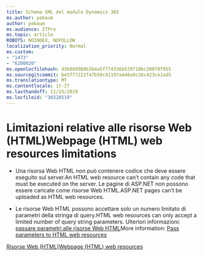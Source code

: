 ```yaml
---
title: Schema XML del modulo Dynamics 365
ms.author: pebaum
author: pebaum
ms.audience: ITPro
ms.topic: article
ROBOTS: NOINDEX, NOFOLLOW
localization_priority: Normal
ms.custom:
- "1473"
- "6200020"
ms.openlocfilehash: d3b8dd968b3b4a5f774336b529718bc20870f955
ms.sourcegitcommit: b43f77221f47b50c41197a448a9c26c423ce1ad5
ms.translationtype: MT
ms.contentlocale: it-IT
ms.lasthandoff: 11/15/2019
ms.locfileid: "36528519"
---
```

# <a name="webpage-html-web-resources-limitations"></a><span data-ttu-id="8a89d-102">Limitazioni relative alle risorse Web (HTML)</span><span class="sxs-lookup"><span data-stu-id="8a89d-102">Webpage (HTML) web resources limitations</span></span>

* <span data-ttu-id="8a89d-103">Una risorsa Web HTML non può contenere codice che deve essere eseguito sul server.</span><span class="sxs-lookup"><span data-stu-id="8a89d-103">An HTML web resource can’t contain any code that must be executed on the server.</span></span> <span data-ttu-id="8a89d-104">Le pagine di ASP.NET non possono essere caricate come risorse Web HTML.</span><span class="sxs-lookup"><span data-stu-id="8a89d-104">ASP.NET pages can’t be uploaded as HTML web resources.</span></span>

* <span data-ttu-id="8a89d-105">Le risorse Web HTML possono accettare solo un numero limitato di parametri della stringa di query.</span><span class="sxs-lookup"><span data-stu-id="8a89d-105">HTML web resources can only accept a limited number of query string parameters.</span></span> <span data-ttu-id="8a89d-106">Ulteriori informazioni: [passare parametri alle risorse Web HTML](https://docs.microsoft.com/dynamics365/customer-engagement/developer/webpage-html-web-resources#BKMK_PassingParametersToWebResources)</span><span class="sxs-lookup"><span data-stu-id="8a89d-106">More information: [Pass parameters to HTML web resources](https://docs.microsoft.com/dynamics365/customer-engagement/developer/webpage-html-web-resources#BKMK_PassingParametersToWebResources)</span></span>

[<span data-ttu-id="8a89d-107">Risorse Web (HTML)</span><span class="sxs-lookup"><span data-stu-id="8a89d-107">Webpage (HTML) web resources</span></span>](https://docs.microsoft.com/dynamics365/customer-engagement/developer/webpage-html-web-resources)

